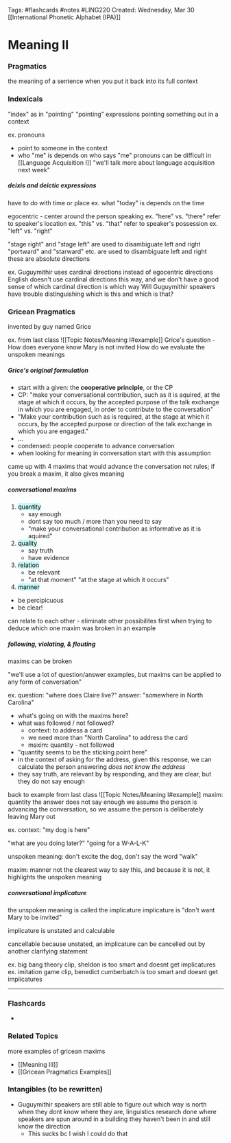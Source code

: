 Tags: #flashcards #notes #LING220
Created: Wednesday, Mar 30
[[International Phonetic Alphabet (IPA)]]

# Meaning II
### Pragmatics
the meaning of a sentence when you put it back into its full context


### Indexicals
"index" as in "pointing"
"pointing" expressions
pointing something out in a context

ex. pronouns
- point to someone in the context
- who "me" is depends on who says "me"
pronouns can be difficult in [[Language Acquisition I]]
"we'll talk more about language acquisition next week"

##### deixis and deictic expressions
have to do with time or place
ex. what "today" is depends on the time

egocentric - center around the person speaking
ex. "here" vs. "there" refer to speaker's location
ex. "this" vs. "that" refer to speaker's possession
ex. "left" vs. "right"

"stage right" and "stage left" are used to disambiguate left and right
"portward" and "starward" etc. are used to disambiguate left and right
these are absolute directions

ex. Guguymithir uses cardinal directions instead of egocentric directions
English doesn't use cardinal directions this way, and we don't have a good sense of which cardinal direction is which way
Will Guguymithir speakers have trouble distinguishing which is this and which is that?


### Gricean Pragmatics
invented by guy named Grice

ex. from last class
![[Topic Notes/Meaning I#example]]
Grice's question - How does everyone know Mary is not invited
How do we evaluate the unspoken meanings

##### Grice's original formulation
- start with a given: the **cooperative principle**, or the CP
- CP: "make your conversational contribution, such as it is aquired, at the stage at which it occurs, by the accepted purpose of the talk exchange in which you are engaged, in order to contribute to the conversation"
- "Make your contribution such as is required, at the stage at which it occurs, by the accepted purpose or direction of the talk exchange in which you are engaged."
- ...
- condensed: people cooperate to advance conversation
- when looking for meaning in conversation start with this assumption

came up with 4 maxims that would advance the conversation
not rules; if you break a maxim, it also gives meaning

##### conversational maxims
1. <mark style="background: #ABF7F7A6;">quantity</mark> 
   - say enough
   - dont say too much / more than you need to say
   - "make your conversational contribution as informative as it is aquired"
2. <mark style="background: #ABF7F7A6;">quality</mark> 
   - say truth
   - have evidence 
 3. <mark style="background: #ABF7F7A6;">relation</mark> 
    - be relevant
	- "at that moment" "at the stage at which it occurs"
4. <mark style="background: #ABF7F7A6;">manner</mark> 
- be percipicuous
- be clear!

can relate to each other - eliminate other possibilites first when trying to deduce which one maxim was broken in an example

##### following, violating, & flouting
maxims can be broken

"we'll use a lot of question/answer examples, but maxims can be applied to any form of conversation"

ex. question: "where does Claire live?"
answer: "somewhere in North Carolina"
- what's going on with the maxims here?
- what was followed / not followed?
	- context: to address a card
	- we need more than "North Carolina" to address the card
	- maxim: quantity - not followed
- "quantity seems to be the sticking point here"
- in the context of asking for the address, given this response, we can calculate the person answering *does not know the address*
- they say truth, are relevant by by responding, and they are clear, but they do not say enough

back to example from last class
![[Topic Notes/Meaning I#example]]
maxim: quantity
the answer does not say enough
we assume the person is advancing the conversation, so we assume the person is deliberately leaving Mary out

ex.
context: "my dog is here"

"what are you doing later?"
"going for a W-A-L-K"

unspoken meaning: don't excite the dog, don't say the word "walk"

maxim: manner
not the clearest way to say this, and because it is not, it highlights the unspoken meaning

##### conversational implicature
the unspoken meaning is called the implicature
implicature is "don't want Mary to be invited"

implicature is unstated and calculable

cancellable
because unstated, an implicature can be cancelled out by another clarifying statement

ex. big bang theory clip, sheldon is too smart and doesnt get implicatures
ex. imitation game clip, benedict cumberbatch is too smart and doesnt get implicatures






---
### Flashcards
- 


### Related Topics
more examples of gricean maxims
- [[Meaning III]]
- [[Gricean Pragmatics Examples]]


### Intangibles (to be rewritten)
- Guguymithir speakers are still able to figure out which way is north when they dont know where they are, linguistics research done where speakers are spun around in a building they haven't been in and still know the direction
	- This sucks bc I wish I could do that